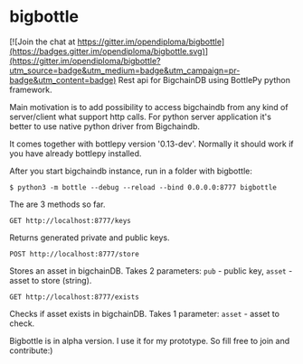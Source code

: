# bigbottle

[![Join the chat at https://gitter.im/opendiploma/bigbottle](https://badges.gitter.im/opendiploma/bigbottle.svg)](https://gitter.im/opendiploma/bigbottle?utm_source=badge&utm_medium=badge&utm_campaign=pr-badge&utm_content=badge)
Rest api for BigchainDB using BottlePy python framework.

Main motivation is to add possibility to access bigchaindb from any kind of server/client what support http calls.
For python server application it's better to use native python driver from Bigchaindb.

It comes together with bottlepy version '0.13-dev'. Normally it should work if you have already bottlepy installed.

After you start bigchaindb instance, run in a folder with bigbottle:
```text
$ python3 -m bottle --debug --reload --bind 0.0.0.0:8777 bigbottle
```
The are 3 methods so far.
```text
GET http://localhost:8777/keys
```
Returns generated private and public keys.

```text
POST http://localhost:8777/store
```
Stores an asset in bigchainDB. Takes 2 parameters: `pub` - public key, `asset` - asset to store (string).

```text
GET http://localhost:8777/exists
```
Checks if asset exists in bigchainDB. Takes 1 parameter: `asset` - asset to check.

Bigbottle is in alpha version. I use it for my prototype. So fill free to join and contribute:)
